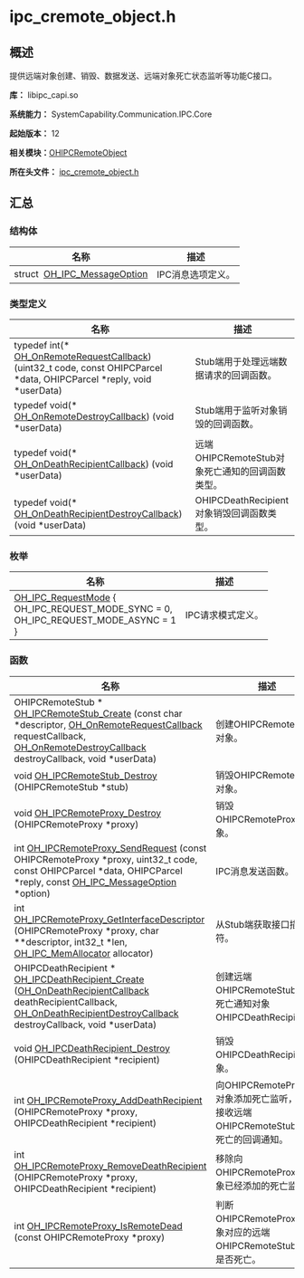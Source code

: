 # ipc_cremote_object.h


## 概述

提供远端对象创建、销毁、数据发送、远端对象死亡状态监听等功能C接口。

**库：** libipc_capi.so

**系统能力：** SystemCapability.Communication.IPC.Core

**起始版本：** 12

**相关模块：**[OHIPCRemoteObject](_o_h_i_p_c_remote_object.md)

**所在头文件：** [ipc_cremote_object.h](ipc__cremote__object_8h.md)

## 汇总


### 结构体

| 名称 | 描述 | 
| -------- | -------- |
| struct&nbsp;&nbsp;[OH_IPC_MessageOption](_o_h___i_p_c___message_option.md) | IPC消息选项定义。 | 


### 类型定义

| 名称 | 描述 | 
| -------- | -------- |
| typedef int(\* [OH_OnRemoteRequestCallback](_o_h_i_p_c_remote_object.md#oh_onremoterequestcallback)) (uint32_t code, const OHIPCParcel \*data, OHIPCParcel \*reply, void \*userData) | Stub端用于处理远端数据请求的回调函数。 | 
| typedef void(\* [OH_OnRemoteDestroyCallback](_o_h_i_p_c_remote_object.md#oh_onremotedestroycallback)) (void \*userData) | Stub端用于监听对象销毁的回调函数。 | 
| typedef void(\* [OH_OnDeathRecipientCallback](_o_h_i_p_c_remote_object.md#oh_ondeathrecipientcallback)) (void \*userData) | 远端OHIPCRemoteStub对象死亡通知的回调函数类型。 | 
| typedef void(\* [OH_OnDeathRecipientDestroyCallback](_o_h_i_p_c_remote_object.md#oh_ondeathrecipientdestroycallback)) (void \*userData) | OHIPCDeathRecipient对象销毁回调函数类型。 | 


### 枚举

| 名称 | 描述 | 
| -------- | -------- |
| [OH_IPC_RequestMode](_o_h_i_p_c_remote_object.md#oh_ipc_requestmode) {<br/>OH_IPC_REQUEST_MODE_SYNC = 0,<br/>OH_IPC_REQUEST_MODE_ASYNC = 1<br/>} | IPC请求模式定义。 | 


### 函数

| 名称 | 描述 | 
| -------- | -------- |
| OHIPCRemoteStub \* [OH_IPCRemoteStub_Create](_o_h_i_p_c_remote_object.md#oh_ipcremotestub_create) (const char \*descriptor, [OH_OnRemoteRequestCallback](_o_h_i_p_c_remote_object.md#oh_onremoterequestcallback) requestCallback, [OH_OnRemoteDestroyCallback](_o_h_i_p_c_remote_object.md#oh_onremotedestroycallback) destroyCallback, void \*userData) | 创建OHIPCRemoteStub对象。 | 
| void [OH_IPCRemoteStub_Destroy](_o_h_i_p_c_remote_object.md#oh_ipcremotestub_destroy) (OHIPCRemoteStub \*stub) | 销毁OHIPCRemoteStub对象。 | 
| void [OH_IPCRemoteProxy_Destroy](_o_h_i_p_c_remote_object.md#oh_ipcremoteproxy_destroy) (OHIPCRemoteProxy \*proxy) | 销毁OHIPCRemoteProxy对象。 | 
| int [OH_IPCRemoteProxy_SendRequest](_o_h_i_p_c_remote_object.md#oh_ipcremoteproxy_sendrequest) (const OHIPCRemoteProxy \*proxy, uint32_t code, const OHIPCParcel \*data, OHIPCParcel \*reply, const [OH_IPC_MessageOption](_o_h___i_p_c___message_option.md) \*option) | IPC消息发送函数。 | 
| int [OH_IPCRemoteProxy_GetInterfaceDescriptor](_o_h_i_p_c_remote_object.md#oh_ipcremoteproxy_getinterfacedescriptor) (OHIPCRemoteProxy \*proxy, char \*\*descriptor, int32_t \*len, [OH_IPC_MemAllocator](_o_h_i_p_c_parcel.md#oh_ipc_memallocator) allocator) | 从Stub端获取接口描述符。 | 
| OHIPCDeathRecipient \* [OH_IPCDeathRecipient_Create](_o_h_i_p_c_remote_object.md#oh_ipcdeathrecipient_create) ([OH_OnDeathRecipientCallback](_o_h_i_p_c_remote_object.md#oh_ondeathrecipientcallback) deathRecipientCallback, [OH_OnDeathRecipientDestroyCallback](_o_h_i_p_c_remote_object.md#oh_ondeathrecipientdestroycallback) destroyCallback, void \*userData) | 创建远端OHIPCRemoteStub对象死亡通知对象OHIPCDeathRecipient。 | 
| void [OH_IPCDeathRecipient_Destroy](_o_h_i_p_c_remote_object.md#oh_ipcdeathrecipient_destroy) (OHIPCDeathRecipient \*recipient) | 销毁OHIPCDeathRecipient对象。 | 
| int [OH_IPCRemoteProxy_AddDeathRecipient](_o_h_i_p_c_remote_object.md#oh_ipcremoteproxy_adddeathrecipient) (OHIPCRemoteProxy \*proxy, OHIPCDeathRecipient \*recipient) | 向OHIPCRemoteProxy对象添加死亡监听，用于接收远端OHIPCRemoteStub对象死亡的回调通知。 | 
| int [OH_IPCRemoteProxy_RemoveDeathRecipient](_o_h_i_p_c_remote_object.md#oh_ipcremoteproxy_removedeathrecipient) (OHIPCRemoteProxy \*proxy, OHIPCDeathRecipient \*recipient) | 移除向OHIPCRemoteProxy对象已经添加的死亡监听。 | 
| int [OH_IPCRemoteProxy_IsRemoteDead](_o_h_i_p_c_remote_object.md#oh_ipcremoteproxy_isremotedead) (const OHIPCRemoteProxy \*proxy) | 判断OHIPCRemoteProxy对象对应的远端OHIPCRemoteStub对象是否死亡。 | 
